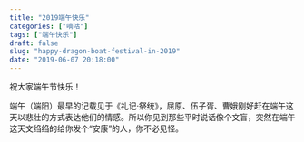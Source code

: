 ```yaml
---
title: "2019端午快乐"
categories: ["嘀咕"]
tags: ["端午快乐"]
draft: false
slug: "happy-dragon-boat-festival-in-2019"
date: "2019-06-07 20:18:00"
---
```


祝大家端午节快乐！

端午（端阳）最早的记载见于《礼记·祭统》，屈原、伍子胥、曹娥刚好赶在端午这天以悲壮的方式表达他们的情感。所以你见到那些平时说话像个文盲，突然在端午这天文绉绉的给你发个“安康”的人，你不必见怪。
